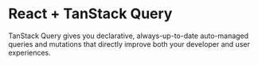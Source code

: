 # React + TanStack Query 
TanStack Query gives you declarative, always-up-to-date auto-managed queries and mutations that directly improve both your developer and user experiences.
